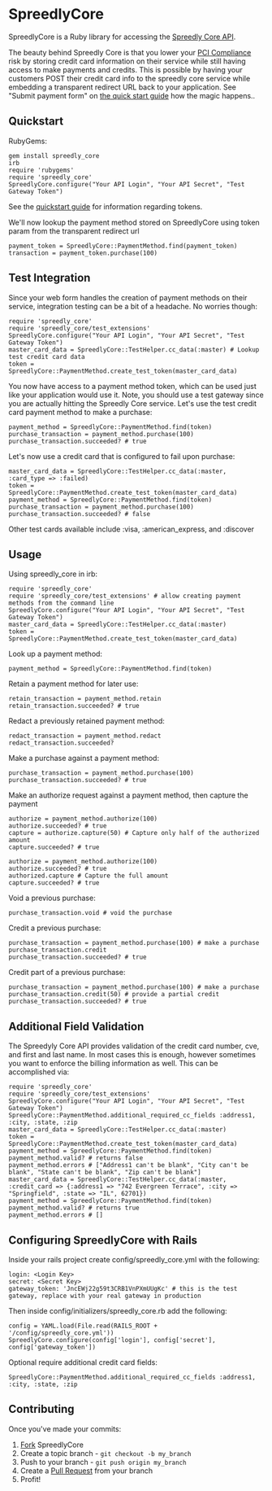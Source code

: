 SpreedlyCore
======

SpreedlyCore is a Ruby library for accessing the [Spreedly Core API](https://spreedlycore.com/).

The beauty behind Spreedly Core is that you lower your
[PCI Compliance](https://www.pcisecuritystandards.org/) risk 
by storing credit card information on their service while still having access
to make payments and credits. This is possible by having your customers POST their
credit card info to the spreedly core service while embedding a transparent
redirect URL back to your application. See "Submit payment form" on
[the quick start guide](https://spreedlycore.com/manual/quickstart)
how the magic happens..


Quickstart
----------

RubyGems:

    gem install spreedly_core
    irb
    require 'rubygems'
    require 'spreedly_core'
    SpreedlyCore.configure("Your API Login", "Your API Secret", "Test Gateway Token")
See the [quickstart guide](https://spreedlycore.com/manual/quickstart) for
information regarding tokens.

We'll now lookup the payment method stored on SpreedlyCore using token param
from the transparent redirect url
 
    payment_token = SpreedlyCore::PaymentMethod.find(payment_token)
    transaction = payment_token.purchase(100)

Test Integration
----------
    
Since your web form handles the creation of payment methods on their service,
integration testing can be a bit of a headache. No worries though:

    require 'spreedly_core'
    require 'spreedly_core/test_extensions'
    SpreedlyCore.configure("Your API Login", "Your API Secret", "Test Gateway Token")
    master_card_data = SpreedlyCore::TestHelper.cc_data(:master) # Lookup test credit card data
    token = SpreedlyCore::PaymentMethod.create_test_token(master_card_data)

You now have access to a payment method token, which can be used just like your
application would use it. Note, you should use a test gateway since you are
actually hitting the Spreedly Core service. Let's use the test credit card
payment method to make a purchase:
    
    payment_method = SpreedlyCore::PaymentMethod.find(token)
    purchase_transaction = payment_method.purchase(100)
    purchase_transaction.succeeded? # true

Let's now use a credit card that is configured to fail upon purchase:

    master_card_data = SpreedlyCore::TestHelper.cc_data(:master, :card_type => :failed)
    token = SpreedlyCore::PaymentMethod.create_test_token(master_card_data)
    payment_method = SpreedlyCore::PaymentMethod.find(token)
    purchase_transaction = payment_method.purchase(100)
    purchase_transaction.succeeded? # false

Other test cards available include :visa, :american_express, and :discover
    
Usage
----------

Using spreedly_core in irb:

    require 'spreedly_core'
    require 'spreedly_core/test_extensions' # allow creating payment methods from the command line
    SpreedlyCore.configure("Your API Login", "Your API Secret", "Test Gateway Token")
    master_card_data = SpreedlyCore::TestHelper.cc_data(:master)
    token = SpreedlyCore::PaymentMethod.create_test_token(master_card_data)


Look up a payment method:

    payment_method = SpreedlyCore::PaymentMethod.find(token)

Retain a payment method for later use:

    retain_transaction = payment_method.retain
    retain_transaction.succeeded? # true

Redact a previously retained payment method:

    redact_transaction = payment_method.redact
    redact_transaction.succeeded?

Make a purchase against a payment method:

    purchase_transaction = payment_method.purchase(100) 
    purchase_transaction.succeeded? # true

Make an authorize request against a payment method, then capture the payment

    authorize = payment_method.authorize(100)
    authorize.succeeded? # true
    capture = authorize.capture(50) # Capture only half of the authorized amount
    capture.succeeded? # true

    authorize = payment_method.authorize(100)
    authorize.succeeded? # true
    authorized.capture # Capture the full amount
    capture.succeeded? # true
    
Void a previous purchase:

    purchase_transaction.void # void the purchase

Credit a previous purchase:

    purchase_transaction = payment_method.purchase(100) # make a purchase
    purchase_transaction.credit
    purchase_transaction.succeeded? # true 

Credit part of a previous purchase:

    purchase_transaction = payment_method.purchase(100) # make a purchase
    purchase_transaction.credit(50) # provide a partial credit
    purchase_transaction.succeeded? # true 

   
Additional Field Validation
----------


The Spreedyly Core API provides validation of the credit card number, cve, and
first and last name. In most cases this is enough, however sometimes you want to
enforce the billing information as well. This can be accomplished via:

    require 'spreedly_core'
    require 'spreedly_core/test_extensions'
    SpreedlyCore.configure("Your API Login", "Your API Secret", "Test Gateway Token")
    SpreedlyCore::PaymentMethod.additional_required_cc_fields :address1, :city, :state, :zip
    master_card_data = SpreedlyCore::TestHelper.cc_data(:master)
    token = SpreedlyCore::PaymentMethod.create_test_token(master_card_data)
    payment_method = SpreedlyCore::PaymentMethod.find(token)
    payment_method.valid? # returns false
    payment_method.errors # ["Address1 can't be blank", "City can't be blank", "State can't be blank", "Zip can't be blank"]
    master_card_data = SpreedlyCore::TestHelper.cc_data(:master, :credit_card => {:address1 => "742 Evergreen Terrace", :city => "Springfield", :state => "IL", 62701})
    payment_method = SpreedlyCore::PaymentMethod.find(token)
    payment_method.valid? # returns true
    payment_method.errors # []

   
Configuring SpreedlyCore with Rails
----------

Inside your rails project create config/spreedly_core.yml with the following:

    login: <Login Key>
    secret: <Secret Key>
    gateway_token: 'JncEWj22g59t3CRB1VnPXmUUgKc' # this is the test gateway, replace with your real gateway in production

Then inside config/initializers/spreedly_core.rb add the following:

    config = YAML.load(File.read(RAILS_ROOT + '/config/spreedly_core.yml'))
    SpreedlyCore.configure(config['login'], config['secret'], config['gateway_token'])

Optional require additional credit card fields:

    SpreedlyCore::PaymentMethod.additional_required_cc_fields :address1, :city, :state, :zip  

Contributing
------------

Once you've made your commits:

1. [Fork](http://help.github.com/forking/) SpreedlyCore
2. Create a topic branch - `git checkout -b my_branch`
3. Push to your branch - `git push origin my_branch`
4. Create a [Pull Request](http://help.github.com/pull-requests/) from your branch
5. Profit! 

